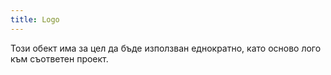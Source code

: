 ```yaml
---
title: Logo
---
```


Този обект има за цел да бъде използван еднократно, като осново лого към съответен проект.